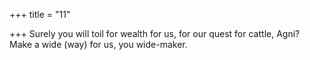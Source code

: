 +++
title = "11"

+++
Surely you will toil for wealth for us, for our quest for cattle, Agni? Make a wide (way) for us, you wide-maker.